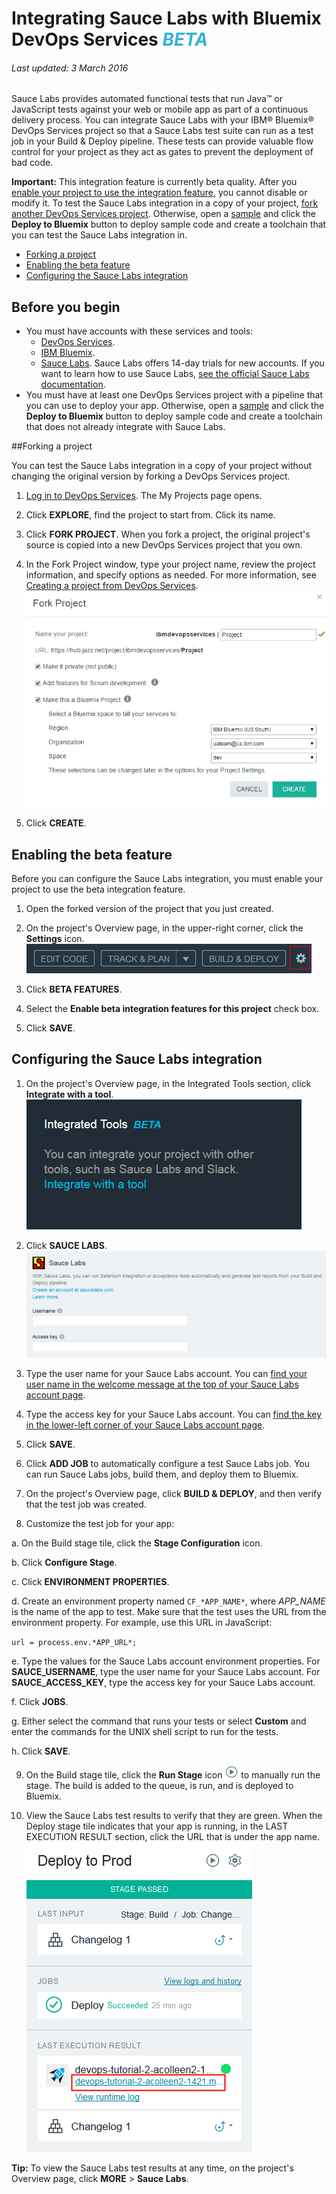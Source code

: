# Integrating Sauce Labs with Bluemix DevOps Services <em><span style="color: #35b2d5">BETA</span></em>

###### Last updated: 3 March 2016

Sauce Labs provides automated functional tests that run Java&trade; or JavaScript tests against your web or mobile app as part of a continuous delivery process. You can integrate Sauce Labs with your IBM&reg; Bluemix&reg; DevOps Services project so that a Sauce Labs test suite can run as a test job in your Build &amp; Deploy pipeline. These tests can provide valuable flow control for your project as they act as gates to prevent the deployment of bad code.

**Important:** This integration feature is currently beta quality. After you [enable your project to use the integration feature](#enabling_the_beta_features), you cannot disable or modify it. To test the Sauce Labs integration in a copy of your project, [fork another DevOps Services project](#forking_a_devops_services_project). Otherwise, open a [sample](https://hub.jazz.net/project/idsorg/sample-java-cloudant/overview) and click the **Deploy to Bluemix** button to deploy sample code and create a toolchain that you can test the Sauce Labs integration in.


* [Forking a project](#forking_a_devops_services_project)
* [Enabling the beta feature](#enabling_the_beta_features)
* [Configuring the Sauce Labs integration](#configuring_the_sauce_labs_integration)


## Before you begin
* You must have accounts with these services and tools:
   * [DevOps Services](https://hub.jazz.net). 
   * [IBM Bluemix](http://bluemix.net/).
   * [Sauce Labs](https://saucelabs.com/). Sauce Labs offers 14-day trials for new accounts. If you want to learn how to use Sauce Labs, [see the official Sauce Labs documentation](https://docs.saucelabs.com/). 
* You must have at least one DevOps Services project with a pipeline that you can use to deploy your app. Otherwise, open a [sample](https://hub.jazz.net/project/idsorg/sample-java-cloudant/overview) and click the **Deploy to Bluemix** button to deploy sample code and create a toolchain that does not already integrate with Sauce Labs.

<a name='forking_a_devops_services_project'></a>
##Forking a project

You can test the Sauce Labs integration in a copy of your project without changing the original version by forking a DevOps Services project.

1. [Log in to DevOps Services](https://hub.jazz.net). The My Projects page opens.

2. Click **EXPLORE**, find the project to start from. Click its name.

3. Click **FORK PROJECT**. When you fork a project, the original project's source is copied into a new DevOps Services project that you own.

4. In the Fork Project window, type your project name, review the project information, and specify options as needed. For more information, see [Creating a project from DevOps Services](/docs/startproject#starting_a_devops_services_project).
![Bluemix DevOps Services new user landing page][1]
 
5. Click **CREATE**.


<a name='enabling_the_beta_features'></a>
## Enabling the beta feature

Before you can configure the Sauce Labs integration, you must enable your project to use the beta integration feature.

1. Open the forked version of the project that you just created.

2. On the project's Overview page, in the upper-right corner, click the **Settings** icon.
![Project settings icon][2]

3. Click **BETA FEATURES**.

4. Select the **Enable beta integration features for this project** check box.

5. Click **SAVE**.


<a name='configuring_the_sauce_labs_integration'></a>
## Configuring the Sauce Labs integration

1. On the project's Overview page, in the Integrated Tools section, click **Integrate with a tool**. 
![Project Overview page integrations section][3]

2. Click **SAUCE LABS**.
![Sauce Labs integration page][4]

3. Type the user name for your Sauce Labs account. You can [find your user name in the welcome message at the top of your Sauce Labs account page](https://saucelabs.com/account).

4. Type the access key for your Sauce Labs account. You can [find the key in the lower-left corner of your Sauce Labs account page](https://saucelabs.com/account).

5. Click **SAVE**.

6. Click **ADD JOB** to automatically configure a test Sauce Labs job. You can run Sauce Labs jobs, build them, and deploy them to Bluemix.

7. On the project's Overview page, click **BUILD &amp; DEPLOY**, and then verify that the test job was created.

8. Customize the test job for your app:

 a. On the Build stage tile, click the **Stage Configuration** icon.
 
 b. Click **Configure Stage**.
 
 c. Click **ENVIRONMENT PROPERTIES**.
 
 d. Create an environment property named `CF_*APP_NAME*`, where *APP_NAME* is the name of the app to test. Make sure that the test uses the URL from the environment property. For example, use this URL in JavaScript: 
 
 `url = process.env.*APP_URL*;`
 
 e. Type the values for the Sauce Labs account environment properties. For **SAUCE_USERNAME**, type the user name for your Sauce Labs account. For **SAUCE_ACCESS_KEY**, type the access key for your Sauce Labs account.
   
 f. Click **JOBS**. 
 
 g. Either select the command that runs your tests or select **Custom** and enter the commands for the UNIX shell script to run for the tests.
 
 h. Click **SAVE**.

9. On the Build stage tile, click the **Run Stage** icon <img  class="inline" src="./images/run_stage.png" alt="The Run Stage icon"> to manually run the stage. The build is added to the queue, is run, and is deployed to Bluemix.

10. View the Sauce Labs test results to verify that they are green. When the Deploy stage tile indicates that your app is running, in the LAST EXECUTION RESULT section, click the URL that is under the app name.
![The project's configured pipeline][5]
  
**Tip:** To view the Sauce Labs test results at any time, on the project's Overview page, click **MORE** &gt; **Sauce Labs**.




[1]: images/restyle_newprojectwindow.png
[2]: images/project_settings_icon.png
[3]: images/integrations.png
[4]: images/integrate_sauce_labs.png
[5]: images/configured_pipeline.png

